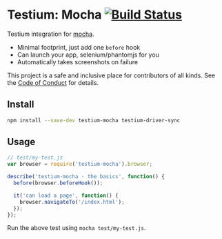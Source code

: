# Testium: Mocha [![Build Status](https://travis-ci.org/testiumjs/testium-mocha.svg?branch=master)](https://travis-ci.org/testiumjs/testium-mocha)

Testium integration for [mocha](https://mochajs.org/).

* Minimal footprint, just add one `before` hook
* Can launch your app, selenium/phantomjs for you
* Automatically takes screenshots on failure

This project is a safe and inclusive place
for contributors of all kinds.
See the [Code of Conduct](CODE_OF_CONDUCT.md)
for details.

## Install

```bash
npm install --save-dev testium-mocha testium-driver-sync
```

## Usage

```js
// test/my-test.js
var browser = require('testium-mocha').browser;

describe('testium-mocha - the basics', function() {
  before(browser.beforeHook());

  it('can load a page', function() {
    browser.navigateTo('/index.html');
  });
});
```

Run the above test using `mocha test/my-test.js`.
